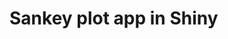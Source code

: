 
<!-- README.md is generated from README.Rmd. Please edit that file -->

# Sankey plot app in Shiny

